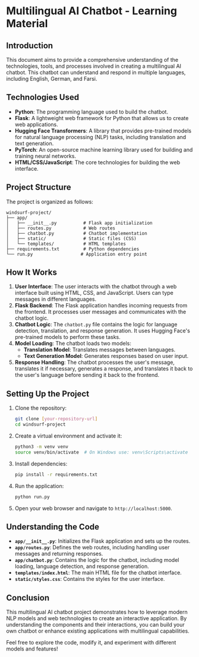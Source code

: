 # Multilingual AI Chatbot - Learning Material

## Introduction
This document aims to provide a comprehensive understanding of the technologies, tools, and processes involved in creating a multilingual AI chatbot. This chatbot can understand and respond in multiple languages, including English, German, and Farsi.

## Technologies Used
- **Python**: The programming language used to build the chatbot.
- **Flask**: A lightweight web framework for Python that allows us to create web applications.
- **Hugging Face Transformers**: A library that provides pre-trained models for natural language processing (NLP) tasks, including translation and text generation.
- **PyTorch**: An open-source machine learning library used for building and training neural networks.
- **HTML/CSS/JavaScript**: The core technologies for building the web interface.

## Project Structure
The project is organized as follows:
```
windsurf-project/
├── app/
│   ├── __init__.py          # Flask app initialization
│   ├── routes.py            # Web routes
│   ├── chatbot.py           # Chatbot implementation
│   ├── static/              # Static files (CSS)
│   └── templates/           # HTML templates
├── requirements.txt         # Python dependencies
└── run.py                  # Application entry point
```

## How It Works
1. **User Interface**: The user interacts with the chatbot through a web interface built using HTML, CSS, and JavaScript. Users can type messages in different languages.
2. **Flask Backend**: The Flask application handles incoming requests from the frontend. It processes user messages and communicates with the chatbot logic.
3. **Chatbot Logic**: The `chatbot.py` file contains the logic for language detection, translation, and response generation. It uses Hugging Face's pre-trained models to perform these tasks.
4. **Model Loading**: The chatbot loads two models:
   - **Translation Model**: Translates messages between languages.
   - **Text Generation Model**: Generates responses based on user input.
5. **Response Handling**: The chatbot processes the user's message, translates it if necessary, generates a response, and translates it back to the user's language before sending it back to the frontend.

## Setting Up the Project
1. Clone the repository:
   ```bash
   git clone [your-repository-url]
   cd windsurf-project
   ```
2. Create a virtual environment and activate it:
   ```bash
   python3 -m venv venv
   source venv/bin/activate  # On Windows use: venv\Scripts\activate
   ```
3. Install dependencies:
   ```bash
   pip install -r requirements.txt
   ```
4. Run the application:
   ```bash
   python run.py
   ```
5. Open your web browser and navigate to `http://localhost:5000`.

## Understanding the Code
- **`app/__init__.py`**: Initializes the Flask application and sets up the routes.
- **`app/routes.py`**: Defines the web routes, including handling user messages and returning responses.
- **`app/chatbot.py`**: Contains the logic for the chatbot, including model loading, language detection, and response generation.
- **`templates/index.html`**: The main HTML file for the chatbot interface.
- **`static/styles.css`**: Contains the styles for the user interface.

## Conclusion
This multilingual AI chatbot project demonstrates how to leverage modern NLP models and web technologies to create an interactive application. By understanding the components and their interactions, you can build your own chatbot or enhance existing applications with multilingual capabilities.

Feel free to explore the code, modify it, and experiment with different models and features!
